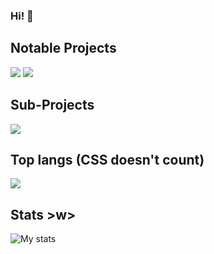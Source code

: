 ### Hi! 👋


## Notable Projects
<a href="https://github.com/dev-sda1/CentroBot"><img src="https://github-readme-stats.vercel.app/api/pin/?username=dev-sda1&repo=CentroBot&show_owner=true&theme=dark&hide_border=true"></a>
<a href="https://github.com/dev-sda1/ordinary-paper"><img src="https://github-readme-stats.vercel.app/api/pin/?username=dev-sda1&repo=ordinary-paper&show_owner=true&theme=dark&hide_border=true"></a>


## Sub-Projects
<a href="https://github.com/dev-sda1/projects"><img src="https://github-readme-stats.vercel.app/api/pin/?username=dev-sda1&repo=projects&show_owner=true&theme=dark&hide_border=true"></a>

## Top langs (CSS doesn't count)
<img src="https://github-readme-stats.vercel.app/api/top-langs/?username=dev-sda1&show_icons=true&hide_border=false&theme=dark&hide_border=true">

## Stats >w>
<img src="https://github-readme-stats.vercel.app/api?username=dev-sda1&show_icons=true&hide_border=false&theme=dark&hide_border=true" alt="My stats">

<!--
**dev-sda1/dev-sda1** is a ✨ _special_ ✨ repository because its `README.md` (this file) appears on your GitHub profile.

Here are some ideas to get you started:

- 🔭 I’m currently working on ...
- 🌱 I’m currently learning ...
- 👯 I’m looking to collaborate on ...
- 🤔 I’m looking for help with ...
- 💬 Ask me about ...
- 📫 How to reach me: ...
- 😄 Pronouns: ...
- ⚡ Fun fact: ...
-->
